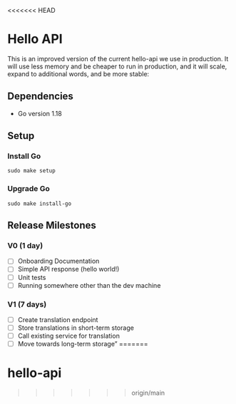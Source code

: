 <<<<<<< HEAD
# Hello API

This is an improved version of the current hello-api we use in production. It will use less memory and be cheaper to run in production, and it will scale, expand to additional words, and be more stable:

## Dependencies
 
- Go version 1.18
 
## Setup

### Install Go

`sudo make setup`

### Upgrade Go

`sudo make install-go`

## Release Milestones
 
### V0 (1 day)
- [ ] Onboarding Documentation
- [ ] Simple API response (hello world!)
- [ ] Unit tests
- [ ] Running somewhere other than the dev machine
 
### V1 (7 days)
- [ ] Create translation endpoint
- [ ] Store translations in short-term storage
- [ ] Call existing service for translation
- [ ] Move towards long-term storage”
=======
# hello-api
>>>>>>> origin/main
